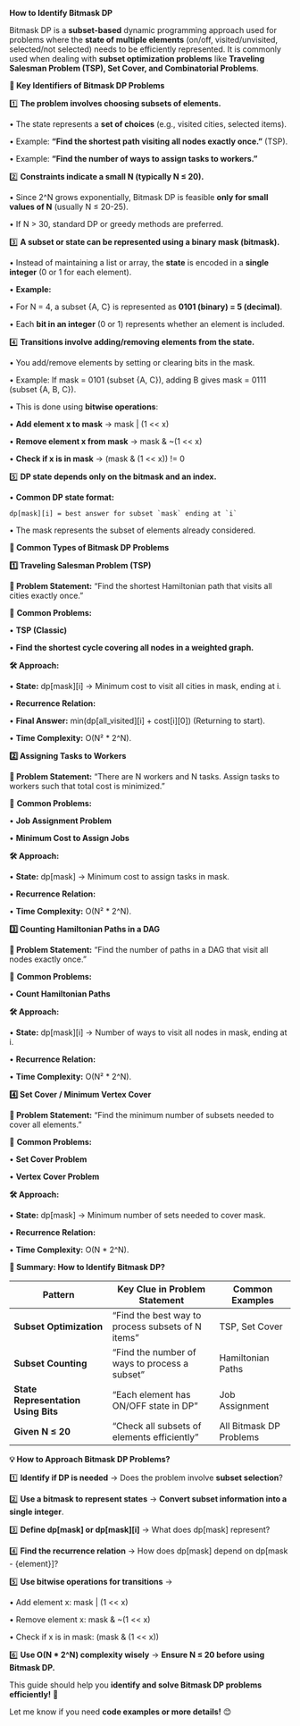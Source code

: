 **How to Identify Bitmask DP**

Bitmask DP is a **subset-based** dynamic programming approach used for problems where the **state of multiple elements** (on/off, visited/unvisited, selected/not selected) needs to be efficiently represented. It is commonly used when dealing with **subset optimization problems** like **Traveling Salesman Problem (TSP), Set Cover, and Combinatorial Problems**.

**📌 Key Identifiers of Bitmask DP Problems**

  

1️⃣ **The problem involves choosing subsets of elements.**

• The state represents a **set of choices** (e.g., visited cities, selected items).

• Example: **“Find the shortest path visiting all nodes exactly once.”** (TSP).

• Example: **“Find the number of ways to assign tasks to workers.”**

  

2️⃣ **Constraints indicate a small N (typically N ≤ 20).**

• Since 2^N grows exponentially, Bitmask DP is feasible **only for small values of N** (usually N ≤ 20-25).

• If N > 30, standard DP or greedy methods are preferred.

  

3️⃣ **A subset or state can be represented using a binary mask (bitmask).**

• Instead of maintaining a list or array, the **state** is encoded in a **single integer** (0 or 1 for each element).

• **Example:**

• For N = 4, a subset {A, C} is represented as **0101 (binary) = 5 (decimal)**.

• Each **bit in an integer** (0 or 1) represents whether an element is included.

  

4️⃣ **Transitions involve adding/removing elements from the state.**

• You add/remove elements by setting or clearing bits in the mask.

• Example: If mask = 0101 (subset {A, C}), adding B gives mask = 0111 (subset {A, B, C}).

• This is done using **bitwise operations**:

• **Add element x to mask** → mask | (1 << x)

• **Remove element x from mask** → mask & ~(1 << x)

• **Check if x is in mask** → (mask & (1 << x)) != 0

  

5️⃣ **DP state depends only on the bitmask and an index.**

• **Common DP state format:**

```
dp[mask][i] = best answer for subset `mask` ending at `i`
```

  

• The mask represents the subset of elements already considered.

**🎯 Common Types of Bitmask DP Problems**

**1️⃣ Traveling Salesman Problem (TSP)**

  

**🔹 Problem Statement:** “Find the shortest Hamiltonian path that visits all cities exactly once.”

📌 **Common Problems:**

• **TSP (Classic)**

• **Find the shortest cycle covering all nodes in a weighted graph.**

  

**🛠️ Approach:**

• **State:** dp[mask][i] → Minimum cost to visit all cities in mask, ending at i.

• **Recurrence Relation:**

• **Final Answer:** min(dp[all_visited][i] + cost[i][0]) (Returning to start).

• **Time Complexity:** O(N² * 2^N).

**2️⃣ Assigning Tasks to Workers**

  

**🔹 Problem Statement:** “There are N workers and N tasks. Assign tasks to workers such that total cost is minimized.”

📌 **Common Problems:**

• **Job Assignment Problem**

• **Minimum Cost to Assign Jobs**

  

**🛠️ Approach:**

• **State:** dp[mask] → Minimum cost to assign tasks in mask.

• **Recurrence Relation:**

• **Time Complexity:** O(N² * 2^N).

**3️⃣ Counting Hamiltonian Paths in a DAG**

  

**🔹 Problem Statement:** “Find the number of paths in a DAG that visit all nodes exactly once.”

📌 **Common Problems:**

• **Count Hamiltonian Paths**

  

**🛠️ Approach:**

• **State:** dp[mask][i] → Number of ways to visit all nodes in mask, ending at i.

• **Recurrence Relation:**

• **Time Complexity:** O(N² * 2^N).

**4️⃣ Set Cover / Minimum Vertex Cover**

  

**🔹 Problem Statement:** “Find the minimum number of subsets needed to cover all elements.”

📌 **Common Problems:**

• **Set Cover Problem**

• **Vertex Cover Problem**

  

**🛠️ Approach:**

• **State:** dp[mask] → Minimum number of sets needed to cover mask.

• **Recurrence Relation:**

• **Time Complexity:** O(N * 2^N).

**📝 Summary: How to Identify Bitmask DP?**

|**Pattern**|**Key Clue in Problem Statement**|**Common Examples**|
|---|---|---|
|**Subset Optimization**|“Find the best way to process subsets of N items”|TSP, Set Cover|
|**Subset Counting**|“Find the number of ways to process a subset”|Hamiltonian Paths|
|**State Representation Using Bits**|“Each element has ON/OFF state in DP”|Job Assignment|
|**Given N ≤ 20**|“Check all subsets of elements efficiently”|All Bitmask DP Problems|

**💡 How to Approach Bitmask DP Problems?**

  

1️⃣ **Identify if DP is needed** → Does the problem involve **subset selection**?

2️⃣ **Use a bitmask to represent states** → **Convert subset information into a single integer**.

3️⃣ **Define dp[mask] or dp[mask][i]** → What does dp[mask] represent?

4️⃣ **Find the recurrence relation** → How does dp[mask] depend on dp[mask - {element}]?

5️⃣ **Use bitwise operations for transitions** →

• Add element x: mask | (1 << x)

• Remove element x: mask & ~(1 << x)

• Check if x is in mask: (mask & (1 << x))

6️⃣ **Use O(N * 2^N) complexity wisely** → **Ensure N ≤ 20 before using Bitmask DP.**

This guide should help you **identify and solve Bitmask DP problems efficiently!** 🚀

Let me know if you need **code examples or more details!** 😊